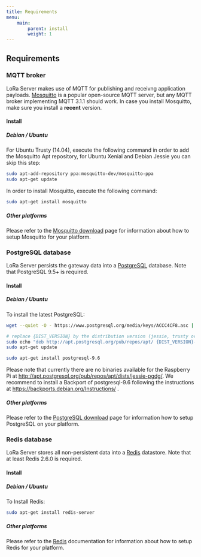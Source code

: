 ```yaml
---
title: Requirements
menu:
    main:
        parent: install
        weight: 1
---
```


## Requirements


### MQTT broker

LoRa Server makes use of MQTT for publishing and receivng application
payloads. [Mosquitto](http://mosquitto.org/) is a popular open-source MQTT
server, but any MQTT broker implementing MQTT 3.1.1 should work.
In case you install Mosquitto, make sure you install a **recent** version.

#### Install

##### Debian / Ubuntu

For Ubuntu Trusty (14.04), execute the following command in order to add the
Mosquitto Apt repository, for Ubuntu Xenial and Debian Jessie you can skip
this step:

```bash
sudo apt-add-repository ppa:mosquitto-dev/mosquitto-ppa
sudo apt-get update
```

In order to install Mosquitto, execute the following command:

```bash
sudo apt-get install mosquitto
```

##### Other platforms

Please refer to the [Mosquitto download](https://mosquitto.org/download/) page
for information about how to setup Mosquitto for your platform.

### PostgreSQL database

LoRa Server persists the gateway data into a
[PostgreSQL](https://www.postgresql.org) database. Note that PostgreSQL 9.5+
is required.

#### Install

##### Debian / Ubuntu

To install the latest PostgreSQL:

```bash
wget --quiet -O - https://www.postgresql.org/media/keys/ACCC4CF8.asc | sudo apt-key add -

# replace {DIST_VERSION} by the distribution version (jessie, trusty or xenial)
sudo echo "deb http://apt.postgresql.org/pub/repos/apt/ {DIST_VERSION}-pgdg main" | sudo tee /etc/apt/sources.list.d/pgdg.list
sudo apt-get update

sudo apt-get install postgresql-9.6
```
Please note that currently there are no binaries available for the Raspberry Pi at http://apt.postgresql.org/pub/repos/apt/dists/jessie-pgdg/. We recommend to install a Backport of postgresql-9.6 following the instructions at https://backports.debian.org/Instructions/ .

##### Other platforms

Please refer to the [PostgreSQL download](https://www.postgresql.org/download/)
page for information how to setup PostgreSQL on your platform.

### Redis database

LoRa Server stores all non-persistent data into a
[Redis](http://redis.io/) datastore. Note that at least Redis 2.6.0
is required.

#### Install

##### Debian / Ubuntu

To Install Redis:

```bash
sudo apt-get install redis-server
```

##### Other platforms

Please refer to the [Redis](https://redis.io/) documentation for information
about how to setup Redis for your platform.
